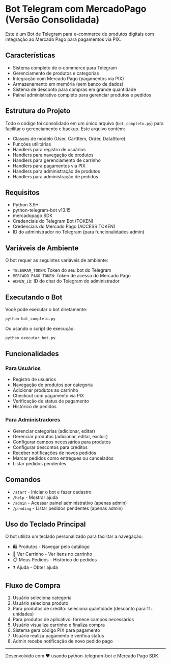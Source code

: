 # Bot Telegram com MercadoPago (Versão Consolidada)

Este é um Bot de Telegram para e-commerce de produtos digitais com integração ao Mercado Pago para pagamentos via PIX.

## Características

- Sistema completo de e-commerce para Telegram
- Gerenciamento de produtos e categorias
- Integração com Mercado Pago (pagamentos via PIX)
- Armazenamento em memória (sem banco de dados)
- Sistema de desconto para compras em grande quantidade
- Painel administrativo completo para gerenciar produtos e pedidos

## Estrutura do Projeto

Todo o código foi consolidado em um único arquivo (`bot_completo.py`) para facilitar o gerenciamento e backup. Este arquivo contém:

- Classes de modelo (User, CartItem, Order, DataStore)
- Funções utilitárias
- Handlers para registro de usuários
- Handlers para navegação de produtos
- Handlers para gerenciamento de carrinho
- Handlers para pagamentos via PIX
- Handlers para administração de produtos
- Handlers para administração de pedidos

## Requisitos

- Python 3.9+
- python-telegram-bot v13.15
- mercadopago SDK
- Credenciais do Telegram Bot (TOKEN)
- Credenciais do Mercado Pago (ACCESS TOKEN)
- ID do administrador no Telegram (para funcionalidades admin)

## Variáveis de Ambiente

O bot requer as seguintes variáveis de ambiente:

- `TELEGRAM_TOKEN`: Token do seu bot do Telegram
- `MERCADO_PAGO_TOKEN`: Token de acesso do Mercado Pago
- `ADMIN_ID`: ID do chat do Telegram do administrador

## Executando o Bot

Você pode executar o bot diretamente:

```bash
python bot_completo.py
```

Ou usando o script de execução:

```bash
python executar_bot.py
```

## Funcionalidades

### Para Usuários
- Registro de usuários
- Navegação de produtos por categoria
- Adicionar produtos ao carrinho
- Checkout com pagamento via PIX
- Verificação de status de pagamento
- Histórico de pedidos

### Para Administradores
- Gerenciar categorias (adicionar, editar)
- Gerenciar produtos (adicionar, editar, excluir)
- Configurar campos necessários para produtos
- Configurar descontos para créditos
- Receber notificações de novos pedidos
- Marcar pedidos como entregues ou cancelados
- Listar pedidos pendentes

## Comandos

- `/start` - Iniciar o bot e fazer cadastro
- `/help` - Mostrar ajuda
- `/admin` - Acessar painel administrativo (apenas admin)
- `/pending` - Listar pedidos pendentes (apenas admin)

## Uso do Teclado Principal

O bot utiliza um teclado personalizado para facilitar a navegação:

- 🛍️ Produtos - Navegar pelo catálogo
- 🛒 Ver Carrinho - Ver itens no carrinho
- 📋 Meus Pedidos - Histórico de pedidos
- ❓ Ajuda - Obter ajuda

## Fluxo de Compra

1. Usuário seleciona categoria
2. Usuário seleciona produto
3. Para produtos de crédito: seleciona quantidade (desconto para 11+ unidades)
4. Para produtos de aplicativo: fornece campos necessários
5. Usuário visualiza carrinho e finaliza compra
6. Sistema gera código PIX para pagamento
7. Usuário realiza pagamento e verifica status
8. Admin recebe notificação de novo pedido pago

---

Desenvolvido com ❤️ usando python-telegram-bot e Mercado Pago SDK.